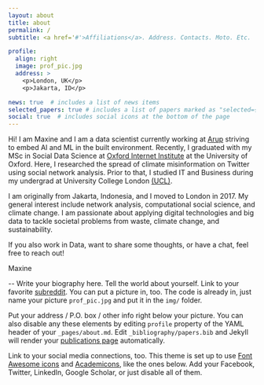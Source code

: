 ```yaml
---
layout: about
title: about
permalink: /
subtitle: <a href='#'>Affiliations</a>. Address. Contacts. Moto. Etc.

profile:
  align: right
  image: prof_pic.jpg
  address: >
    <p>London, UK</p>
    <p>Jakarta, ID</p>

news: true  # includes a list of news items
selected_papers: true # includes a list of papers marked as "selected={true}"
social: true  # includes social icons at the bottom of the page
---
```


Hi! I am Maxine and I am a data scientist currently working at [Arup](https://www.arup.com/) striving to embed AI and ML in the built environment. Recently, I graduated with my MSc in Social Data Science at [Oxford Internet Institute](https://www.oii.ox.ac.uk/) at the University of Oxford. Here, I researched the spread of climate misinformation on Twitter using social network analysis. Prior to that, I studied IT and Business during my undergrad at University College London [(UCL)](https://www.ucl.ac.uk/). 

I am originally from Jakarta, Indonesia, and I moved to London in 2017. My general interest include network analysis, computational social science, and climate change. I am passionate about applying digital technologies and big data to tackle societal problems from waste, climate change, and sustainability. 

If you also work in Data, want to share some thoughts, or have a chat, feel free to reach out!

Maxine


--
Write your biography here. Tell the world about yourself. Link to your favorite [subreddit](http://reddit.com). You can put a picture in, too. The code is already in, just name your picture `prof_pic.jpg` and put it in the `img/` folder.

Put your address / P.O. box / other info right below your picture. You can also disable any these elements by editing `profile` property of the YAML header of your `_pages/about.md`. Edit `_bibliography/papers.bib` and Jekyll will render your [publications page](/al-folio/publications/) automatically.

Link to your social media connections, too. This theme is set up to use [Font Awesome icons](http://fortawesome.github.io/Font-Awesome/) and [Academicons](https://jpswalsh.github.io/academicons/), like the ones below. Add your Facebook, Twitter, LinkedIn, Google Scholar, or just disable all of them.
